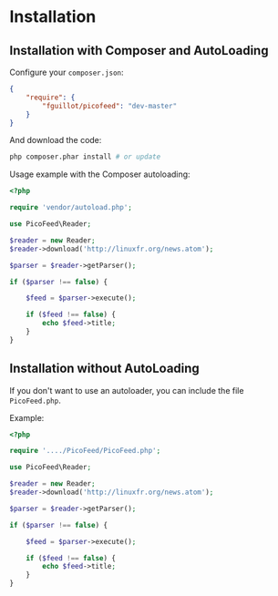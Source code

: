 Installation
============

Installation with Composer and AutoLoading
------------------------------------------

Configure your `composer.json`:

```json
{
    "require": {
        "fguillot/picofeed": "dev-master"
    }
}
```

And download the code:

```bash
php composer.phar install # or update
```

Usage example with the Composer autoloading:

```php
<?php

require 'vendor/autoload.php';

use PicoFeed\Reader;

$reader = new Reader;
$reader->download('http://linuxfr.org/news.atom');

$parser = $reader->getParser();

if ($parser !== false) {

    $feed = $parser->execute();

    if ($feed !== false) {
        echo $feed->title;
    }
}
```

Installation without AutoLoading
--------------------------------

If you don't want to use an autoloader, you can include the file `PicoFeed.php`.

Example:

```php
<?php

require '..../PicoFeed/PicoFeed.php';

use PicoFeed\Reader;

$reader = new Reader;
$reader->download('http://linuxfr.org/news.atom');

$parser = $reader->getParser();

if ($parser !== false) {

    $feed = $parser->execute();

    if ($feed !== false) {
        echo $feed->title;
    }
}
```
